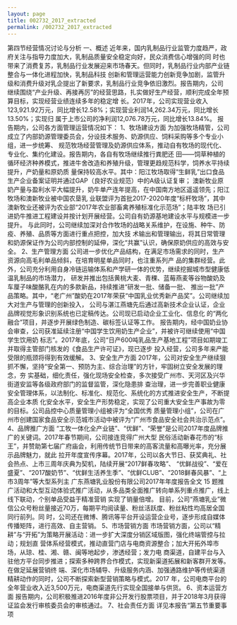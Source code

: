 ```yaml
---
layout: page
title: 002732_2017_extracted
permalink: /002732_2017_extracted
---
```


第四节经营情况讨论与分析
一、概述
近年来，国内乳制品行业监管力度趋严，政府关注与指导力度加大，乳制品质量安全稳定向好，民众消费信心增强的同
时也带来了消费复苏，乳制品行业发展迎来市场春天。但同时，乳制品行业内部产业链整合与一体化进程加快，乳制品科技
创新和管理运营能力创新竞争加剧，监管升级和消费升级对乳企提出了新要求，乳制品行业竞争依旧激烈。报告期内，公司
继续围绕“产业升级、再接再厉”的经营思路，扎实做好生产经营，顺利完成全年预算目标，实现经营业绩连续多年的稳定增
长。2017年，公司实现营业收入123,921.92万元，同比增长12.58%；实现营业利润14,262.34万元，同比增长13.50%；实现归
属于上市公司的净利润12,076.78万元，同比增长13.84%。
报告期内，公司各方面管理运营情况如下：
1、牧场建设方面
为加强牧场精管，公司成立了内部奶源管理委员会，分设技术服务、奶源供应、饲料采购等多个专业小组，进一步统筹、
规范牧场经营管理及奶源供应体系，推动自有牧场的现代化、专业化、集约化建设。报告期内，各自有牧场继续推行粪肥还
田——饲草种植的循环经济种养模式，推进牛舍改造和养殖升级，管理更趋规范科学，饲养水平持续提升，产奶量和原奶质
量保持较高水平。其中：阳江牧场取得“生鲜乳”出口食品生产企业备案证明并通过GAP（良好农业规范）中的A级认证复审；
澳新牧业原奶产量与盈利水平大幅提升，奶牛单产连年提高，在中国南方地区遥遥领先；阳江牧场和澳新牧业被中国农垦乳
业联盟评为首批2017-2020年度“标杆牧场”，其中澳新牧业还被评为农业部“2017年农业部畜禽养殖标准化示范场”；陆丰牧
场已引进奶牛推进工程建设并按计划开展经营。公司自有奶源基地建设水平与规模进一步提升。
与此同时，公司继续加深对合作牧场的战略关系维护，在设施、种牛、防疫、养殖、品质等方面进行重点把控，加大技
术输出和管理输出，将其日常管理和奶源保证作为公司内部控制的延伸，深化“共赢”认识，确保原奶供应的高效与安全。
2、生产管理方面
公司进一步优化产品结构，在满足市场需求的同时，生产资源向高毛利单品倾斜，在培育明星单品同时，也注重系列产
品的集群经营。此外，公司充分利用自身冷链运输体系和产学研一体的优势，继续挖掘城市型健康低温乳制品的市场潜力，
研发并推出包括黄桃大麦、青稞、蓝莓燕麦等谷物酸奶及车厘子味酸酪乳在内的多款新品，持续推进“研发一批、储备一批、
推出一批”产品策略。其中，“老广州”酸奶在2017年荣获“中国乳业优秀新产品奖”。公司继续加大对生产与管理的创新投入，
公司与湛江燕塘先后通过高新技术企业认证，企业品牌视觉形象识别系统也已定稿传达。公司现已启动企业工业化、信息化
的“两化融合”项目，并逐步开展绿色制造、碳标签认证等工作。
报告期内，经中国奶业协会审查，公司获准延续注册“中国学生饮用奶生产企业”，并被许可继续使用“中国学生饮用奶
标志”。2017年底，公司“日产600吨乳品生产基地工程”项目如期竣工并取得主管部门核发的《食品生产许可证》，现已逐步
投入经营，公司多年来产能受限的瓶颈将得到有效缓解。
3、安全生产方面
2017年，公司对安全生产继续狠抓不懈，坚持“安全第一、预防为主、综合治理”的方针，牢固树立安全发展的理念，夯
实基础，细化责任，强化现场安全检查，多次接受广州市、天河区及兴华街道安监等各级政府部门的监督监管，深化隐患排
查治理，进一步完善职业健康安全管理体系，以法制化、标准化、规范化、系统化的方式推进安全生产，不断提高企业本质
化安全水平，安全生产形势稳定，实现了公司重大安全生产事故为零的目标。公司品控中心质量管理小组被评为“全国优秀
质量管理小组”，公司在广州市创建国家食品安全示范城市活动中被评为“广州市食品安全社会共治示范点”。
4、品牌推广方面
“工牧一体化全产业链”、“优鲜”、“荣誉”是公司2017年度品牌推广的关键词。2017年春节期间，公司接连竞得广州大型
民俗活动新春花市的“标王”，并赞助第七届广府庙会，利用传统节日带来的高客流量和高曝光率，充分展示品牌魅力，就此
拉开年度宣传序幕。2017年，公司以各大节日、获奖典礼、社会热点、上市三周年庆典为契机，陆续开展“2017鲜春攻略”、
“优鲜战役”、“爱在盛夏”、“2017酸奶节”、“优鲜生活养生季”、“优鲜CLUB”、“2018鲜春风暴”、“上市3周年”等大型系列主
广东燕塘乳业股份有限公司2017年年度报告全文
15
题推广活动和大型互动体验式推广活动，从多品类全面推广转向单系列重点推广，线上线下联动，个别单品受益于精准营销
实现了销量倍增。
目前，公司“燕塘乳业”微信公众号粉丝量接近70万，每期平均阅读量、粉丝活跃度、粉丝粘性均高居全国同行前列。同
时，公司还在微博、腾讯等平台开设运营企业号，逐步形成自媒体传播矩阵，进行高效、自主营销。
5、市场营销方面
市场营销方面，公司以“精耕”与“开拓”为策略开展活动：进一步扩大深度分销区域版图，强化终端管控与拉动；规划直
营体系经营模式，推动直营门店与电商资源整合；加大开拓外埠市场，从琼、桂、湘、赣、闽等地起步，渗透经营；发力电
商渠道，自建平台与入驻他方平台同步推进；探索多种跨界合作模式，实现新渠道拓展和新客群开发等。在做足延展营销终
端、深化市场辅导、升级服务内涵、加强通路维护等传统渠道精耕动作的同时，公司不断探索新型营销策略与模式。2017
年，公司电商平台的全年营业收入近3,500万元，电商渠道先行实现全国接单与供货。
6、资本运营方面
报告期内，公司积极推进2016年度非公开发行股票项目，并于2018年3月获得证监会发行审核委员会的审核通过。
7、社会责任方面
详见本报告“第五节重要事项